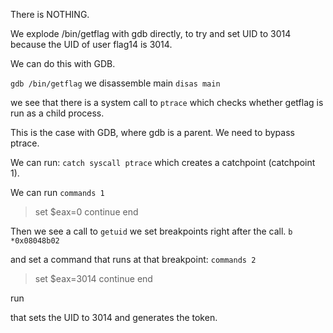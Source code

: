 There is NOTHING.

We explode /bin/getflag with gdb directly, to try and set UID to 3014 because
the UID of user flag14 is 3014.

We can do this with GDB.

`gdb /bin/getflag`
we disassemble main `disas main`

we see that there is a system call to `ptrace`
which checks whether getflag is run as a child process. 

This is the case with GDB, where gdb is a parent. 
We need to bypass ptrace. 

We can run:
`catch syscall ptrace`
which creates a catchpoint (catchpoint 1). 

We can run `commands 1`
>set $eax=0
>continue
>end

Then we see a call to `getuid`
we set breakpoints right after the call.
`b *0x08048b02` 

and set a command that runs at that breakpoint:
`commands 2`
> set $eax=3014
> continue
> end

run

that sets the UID to 3014 and generates the token. 


